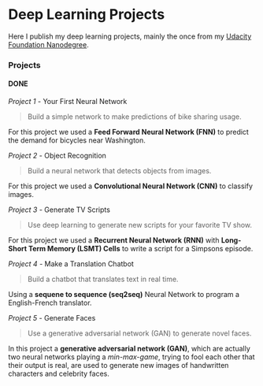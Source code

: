 # Deep Learning Projects

Here I publish my deep learning projects, mainly the once from my 
[Udacity][udacity] [Foundation Nanodegree][dl].

### Projects ###

#### DONE ####
*Project 1* - Your First Neural Network

>Build a simple network to make predictions of bike sharing usage. 

For this project we used a **Feed Forward Neural Network (FNN)** to predict the demand for bicycles near Washington. 



*Project 2* - Object Recognition

> Build a neural network that detects objects from images.

For this project we used a **Convolutional Neural Network (CNN)** to classify images.



*Project 3* - Generate TV Scripts

> Use deep learning to generate new scripts for your favorite TV show.

For this project we used a **Recurrent Neural Network (RNN)** with **Long-Short Term Memory (LSMT) Cells** to write a script for a Simpsons episode.



*Project 4* - Make a Translation Chatbot

> Build a chatbot that translates text in real time.

Using a **sequene to sequence (seq2seq)** Neural Network to program a English-French translator.



*Project 5* - Generate Faces

> Use a generative adversarial network (GAN) to generate novel faces.

In this project a **generative adversarial network (GAN)**, which are actually two neural networks playing a *min-max-game*, trying to fool each other that their output is real, are used to generate new images of handwritten characters and celebrity faces.



[udacity]: https://www.udacity.com/ "Udacity"

[dl]: https://www.udacity.com/course/deep-learning-nanodegree-foundation--nd101 "Deep Learning Foundation Nanodegree"